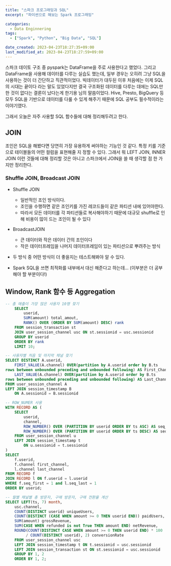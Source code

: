 ```yaml
---
title: "스파크 프로그래밍과 SQL"
excerpt: "파이썬으로 해보는 Spark 프로그래밍"

categories:
  - Data Enginnering
tags:
  - ["Spark", "Python", "Big Data", "SQL"]

date_created: 2023-04-23T18:27:35+09:00
last_modified_at: 2023-04-23T18:27:59+09:00
---
```


스파크 데이토 구조 중 pyspark는 DataFrame을 주로 사용한다고 했었다. 그리고 DataFrame을 사용해 데이터를 다루는 실습도 했는데, 일부 경우는 오히려 그냥 SQL을 사용하는 것이 더 간단하고 직관적이었다.
빅데이터가 대두된 이후 처음에는 이제 SQL의 시대는 끝이다 라는 말도 있었다지만 결국 구조화된 데이터를 다루는 데에는 SQL만한 것이 없다는 결론이 났다는게 한기용 님의 말씀이었다. Hive, Presto, BigQuery 등 모두 SQL을 기반으로 데이터를 다룰 수 있게 해주기 때문에 SQL 공부도 필수적이라는 이야기였다. 

그래서 오늘은 자주 사용할 SQL 함수들에 대해 정리해두려고 한다.

## JOIN
조인은 SQL을 해봤다면 당연히 가장 유용하게 써야하는 기능인 것 같다. 특정 키를 기준으로 테이블들의 어떤 컬럼을 표현해줄 지 정할 수 있다.
그래서 뭐 LEFT JOIN, INNER JOIN 이런 것들에 대해 정리할 것은 아니고 스파크에서 JOIN을 쓸 때 생각할 점 한 가지만 정리한다.
### Shuffle JOIN, Broadcast JOIN
- Shuffle JOIN
    - 일반적인 조인 방식이다.
    - 조인을 수행하면 같은 조인키를 가진 레코드들이 같은 파티션 내에 있어야한다.
    - 따라서 모든 데이터를 각 파티션들로 복사해야하기 때문에 대규모 shuffle로 인해 비용이 많이 드는 조인이 될 수 있다

- BroadcastJOIN
    - 큰 데이터와 작은 데이터 간의 조인이다
    - 작은 데이터프레임을 나머지 데이터프레임이 있는 파티션으로 뿌려주는 방식

- 두 방식 중 어떤 방식이 더 좋을지는 테스트해봐야 알 수 있다.
- Spark SQL을 쓰면 최적화를 내부에서 대신 해준다고 하는데... (이부분은 더 공부해야 할 부분이다!)

## Window, Rank 함수 등 Aggregation

```SQL
-- 총 매출이 가장 많은 사용자 10명 찾기
    SELECT
        userid,
        SUM(amount) total_amout,
        RANK() OVER (ORDER BY SUM(amount) DESC) rank
    FROM session_transaction st
    JOIN user_session_channel usc ON st.sessionid = usc.sessionid
    GROUP BY userid
    ORDER BY rank
    LIMIT 10;
```

```SQL
-- 사용자별 처음 및 마지막 채널 찾기
SELECT DISTINCT A.userid,
    FIRST_VALUE(A.channel) OVER(partition by A.userid order by B.ts
rows between unbounded preceding and unbounded following) AS First_Channel,
    LAST_VALUE(A.channel) OVER(partition by A.userid order by B.ts 
rows between unbounded preceding and unbounded following) AS Last_Channel
FROM user_session_channel A
LEFT JOIN session_timestamp B
    ON A.sessionid = B.sessionid

-- ROW_NUMER 사용
WITH RECORD AS (
    SELECT
        userid,
        channel,
        ROW_NUMBER() OVER (PARTITION BY userid ORDER BY ts ASC) AS seq_first,
        ROW_NUMBER() OVER (PARTITION BY userid ORDER BY ts DESC) AS seq_last
    FROM user_session_channel u
    LEFT JOIN session_timestamp t
        ON u.sessionid = t.sessionid
)
SELECT 
    f.userid,
    f.channel first_channel,
    l.channel last_channel
FROM RECORD f
JOIN RECORD l ON f.userid = l.userid
WHERE f.seq_first = 1 and l.seq_last = 1
ORDER BY userid;
```

```SQL
-- 월별 채널별 총 방문자, 구매 방문자, 구매 전환율 계산
SELECT LEFT(ts, 7) month,
    usc.channel,
    COUNT(DISTINCT userid) uniqueUsers,
    COUNT(DISTINCT (CASE WHEN amount >= 0 THEN userid END)) paidUsers,
    SUM(amount) grossRevenue,
    SUM(CASE WHEN refunded is not True THEN amount END) netRevenue,
    ROUND(COUNT(DISTINCT CASE WHEN amount >= 0 THEN userid END) * 100
         / COUNT(DISTINCT userid), 2) conversionRate
    FROM user_session_channel usc
    LEFT JOIN session_timestamp t ON t.sessionid = usc.sessionid
    LEFT JOIN session_transaction st ON st.sessionid = usc.sessionid
    GROUP BY 1, 2
    ORDER BY 1, 2;
```